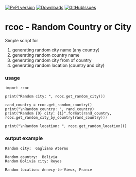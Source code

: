 [![PyPI version](https://badge.fury.io/py/rcoc.svg)](https://badge.fury.io/py/rcoc)
[![Downloads](https://static.pepy.tech/personalized-badge/rcoc?period=total&units=international_system&left_color=grey&right_color=orange&left_text=Downloads)](https://pepy.tech/project/rcoc)
[![GitHubIssues](https://img.shields.io/badge/issue_tracking-github-blue.svg)](https://github.com/touhf/rcoc/issues)

rcoc - Random Country or City
=======================================================================================
Simple script for
1. generating random city name (any country)
2. generating random country name
3. generating random city from of country
4. generating random location (country and city)
### usage
```
import rcoc

print("Random city: ", rcoc.get_random_city())

rand_country = rcoc.get_random_country()
print("\nRandom country: ", rand_country)
print("Random {0} city: {1}".format(rand_country, rcoc.get_random_city_by_country(rand_country)))

print("\nRandom location: ", rcoc.get_random_location())
```
### output example
```
Random city:  Gagliano Aterno

Random country:  Bolivia
Random Bolivia city: Reyes

Random location: Annecy-le-Vieux, France
```
